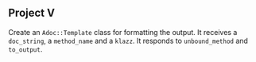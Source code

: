 ## Project V

Create an `Adoc::Template` class for formatting the output. It receives a `doc_string`, a `method_name` and a `klazz`. It responds to `unbound_method` and `to_output`.